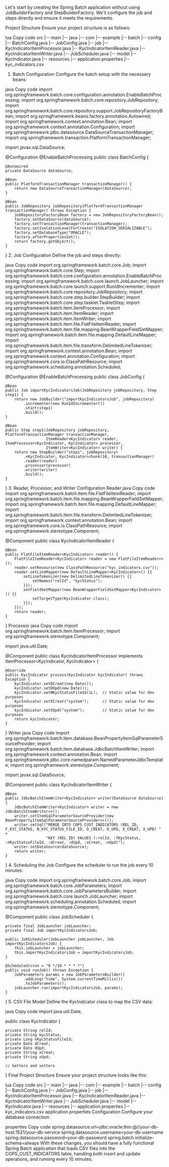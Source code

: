 Let's start by creating the Spring Batch application without using JobBuilderFactory and StepBuilderFactory. We'll configure the job and steps directly and ensure it meets the requirements.

Project Structure
Ensure your project structure is as follows:

lua
Copy code
src
|-- main
    |-- java
        |-- com
            |-- example
                |-- batch
                    |-- config
                        |-- BatchConfig.java
                        |-- JobConfig.java
                    |-- job
                        |-- KycIndicatorItemProcessor.java
                        |-- KycIndicatorItemReader.java
                        |-- KycIndicatorItemWriter.java
                        |-- JobScheduler.java
                    |-- model
                        |-- KycIndicator.java
    |-- resources
        |-- application.properties
        |-- kyc_indicators.csv
1. Batch Configuration
Configure the batch setup with the necessary beans:

java
Copy code
import org.springframework.batch.core.configuration.annotation.EnableBatchProcessing;
import org.springframework.batch.core.repository.JobRepository;
import org.springframework.batch.core.repository.support.JobRepositoryFactoryBean;
import org.springframework.beans.factory.annotation.Autowired;
import org.springframework.context.annotation.Bean;
import org.springframework.context.annotation.Configuration;
import org.springframework.jdbc.datasource.DataSourceTransactionManager;
import org.springframework.transaction.PlatformTransactionManager;

import javax.sql.DataSource;

@Configuration
@EnableBatchProcessing
public class BatchConfig {

    @Autowired
    private DataSource dataSource;

    @Bean
    public PlatformTransactionManager transactionManager() {
        return new DataSourceTransactionManager(dataSource);
    }

    @Bean
    public JobRepository jobRepository(PlatformTransactionManager transactionManager) throws Exception {
        JobRepositoryFactoryBean factory = new JobRepositoryFactoryBean();
        factory.setDataSource(dataSource);
        factory.setTransactionManager(transactionManager);
        factory.setIsolationLevelForCreate("ISOLATION_SERIALIZABLE");
        factory.setDatabaseType("ORACLE");
        factory.afterPropertiesSet();
        return factory.getObject();
    }
}
2. Job Configuration
Define the job and steps directly:

java
Copy code
import org.springframework.batch.core.Job;
import org.springframework.batch.core.Step;
import org.springframework.batch.core.configuration.annotation.EnableBatchProcessing;
import org.springframework.batch.core.launch.JobLauncher;
import org.springframework.batch.core.launch.support.RunIdIncrementer;
import org.springframework.batch.core.repository.JobRepository;
import org.springframework.batch.core.step.builder.StepBuilder;
import org.springframework.batch.core.step.tasklet.TaskletStep;
import org.springframework.batch.item.ItemProcessor;
import org.springframework.batch.item.ItemReader;
import org.springframework.batch.item.ItemWriter;
import org.springframework.batch.item.file.FlatFileItemReader;
import org.springframework.batch.item.file.mapping.BeanWrapperFieldSetMapper;
import org.springframework.batch.item.file.mapping.DefaultLineMapper;
import org.springframework.batch.item.file.transform.DelimitedLineTokenizer;
import org.springframework.context.annotation.Bean;
import org.springframework.context.annotation.Configuration;
import org.springframework.core.io.ClassPathResource;
import org.springframework.scheduling.annotation.Scheduled;

@Configuration
@EnableBatchProcessing
public class JobConfig {

    @Bean
    public Job importKycIndicatorsJob(JobRepository jobRepository, Step step1) {
        return new JobBuilder("importKycIndicatorsJob", jobRepository)
            .incrementer(new RunIdIncrementer())
            .start(step1)
            .build();
    }

    @Bean
    public Step step1(JobRepository jobRepository, PlatformTransactionManager transactionManager, 
                      ItemReader<KycIndicator> reader, ItemProcessor<KycIndicator, KycIndicator> processor,
                      ItemWriter<KycIndicator> writer) {
        return new StepBuilder("step1", jobRepository)
            .<KycIndicator, KycIndicator>chunk(10, transactionManager)
            .reader(reader)
            .processor(processor)
            .writer(writer)
            .build();
    }
}
3. Reader, Processor, and Writer Configuration
Reader
java
Copy code
import org.springframework.batch.item.file.FlatFileItemReader;
import org.springframework.batch.item.file.mapping.BeanWrapperFieldSetMapper;
import org.springframework.batch.item.file.mapping.DefaultLineMapper;
import org.springframework.batch.item.file.transform.DelimitedLineTokenizer;
import org.springframework.context.annotation.Bean;
import org.springframework.core.io.ClassPathResource;
import org.springframework.stereotype.Component;

@Component
public class KycIndicatorItemReader {

    @Bean
    public FlatFileItemReader<KycIndicator> reader() {
        FlatFileItemReader<KycIndicator> reader = new FlatFileItemReader<>();
        reader.setResource(new ClassPathResource("kyc_indicators.csv"));
        reader.setLineMapper(new DefaultLineMapper<KycIndicator>() {{
            setLineTokenizer(new DelimitedLineTokenizer() {{
                setNames("relId", "kycStatus");
            }});
            setFieldSetMapper(new BeanWrapperFieldSetMapper<KycIndicator>() {{
                setTargetType(KycIndicator.class);
            }});
        }});
        return reader;
    }
}
Processor
java
Copy code
import org.springframework.batch.item.ItemProcessor;
import org.springframework.stereotype.Component;

import java.util.Date;

@Component
public class KycIndicatorItemProcessor implements ItemProcessor<KycIndicator, KycIndicator> {

    @Override
    public KycIndicator process(KycIndicator kycIndicator) throws Exception {
        kycIndicator.setDCreat(new Date());
        kycIndicator.setDUpd(new Date());
        kycIndicator.setNKycStatusFileId(1L);  // Static value for dev purposes
        kycIndicator.setXCreat("system");      // Static value for dev purposes
        kycIndicator.setXUpd("system");        // Static value for dev purposes
        return kycIndicator;
    }
}
Writer
java
Copy code
import org.springframework.batch.item.database.BeanPropertyItemSqlParameterSourceProvider;
import org.springframework.batch.item.database.JdbcBatchItemWriter;
import org.springframework.context.annotation.Bean;
import org.springframework.jdbc.core.namedparam.NamedParameterJdbcTemplate;
import org.springframework.stereotype.Component;

import javax.sql.DataSource;

@Component
public class KycIndicatorItemWriter {

    @Bean
    public JdbcBatchItemWriter<KycIndicator> writer(DataSource dataSource) {
        JdbcBatchItemWriter<KycIndicator> writer = new JdbcBatchItemWriter<>();
        writer.setItemSqlParameterSourceProvider(new BeanPropertyItemSqlParameterSourceProvider<>());
        writer.setSql("MERGE INTO COPS_CUST_INDICATORS (REL_ID, F_KYC_STATUS, N_KYC_STATUS_FILE_ID, D_CREAT, D_UPD, X_CREAT, X_UPD) " +
                      "KEY (REL_ID) VALUES (:relId, :fKycStatus, :nKycStatusFileId, :dCreat, :dUpd, :xCreat, :xUpd)");
        writer.setDataSource(dataSource);
        return writer;
    }
}
4. Scheduling the Job
Configure the scheduler to run the job every 10 minutes:

java
Copy code
import org.springframework.batch.core.Job;
import org.springframework.batch.core.JobParameters;
import org.springframework.batch.core.JobParametersBuilder;
import org.springframework.batch.core.launch.JobLauncher;
import org.springframework.scheduling.annotation.Scheduled;
import org.springframework.stereotype.Component;

@Component
public class JobScheduler {

    private final JobLauncher jobLauncher;
    private final Job importKycIndicatorsJob;

    public JobScheduler(JobLauncher jobLauncher, Job importKycIndicatorsJob) {
        this.jobLauncher = jobLauncher;
        this.importKycIndicatorsJob = importKycIndicatorsJob;
    }

    @Scheduled(cron = "0 */10 * * * ?")
    public void runJob() throws Exception {
        JobParameters params = new JobParametersBuilder()
            .addLong("time", System.currentTimeMillis())
            .toJobParameters();
        jobLauncher.run(importKycIndicatorsJob, params);
    }
}
5. CSV File Model
Define the KycIndicator class to map the CSV data:

java
Copy code
import java.util.Date;

public class KycIndicator {

    private String relId;
    private String kycStatus;
    private Long nKycStatusFileId;
    private Date dCreat;
    private Date dUpd;
    private String xCreat;
    private String xUpd;

    // Getters and setters
}
Final Project Structure
Ensure your project structure looks like this:

lua
Copy code
src
|-- main
    |-- java
        |-- com
            |-- example
                |-- batch
                    |-- config
                        |-- BatchConfig.java
                        |-- JobConfig.java
                    |-- job
                        |-- KycIndicatorItemProcessor.java
                        |-- KycIndicatorItemReader.java
                        |-- KycIndicatorItemWriter.java
                        |-- JobScheduler.java
                    |-- model
                        |-- KycIndicator.java
    |-- resources
        |-- application.properties
        |-- kyc_indicators.csv
application.properties Configuration
Configure your database connection:

properties
Copy code
spring.datasource.url=jdbc:oracle:thin:@//your-db-host:1521/your-db-service
spring.datasource.username=your-db-username
spring.datasource.password=your-db-password
spring.batch.initialize-schema=always
With these changes, you should have a fully functional Spring Batch application that loads CSV files into the COPS_CUST_INDICATORS table, handling both insert and update operations, and running every 10 minutes.








